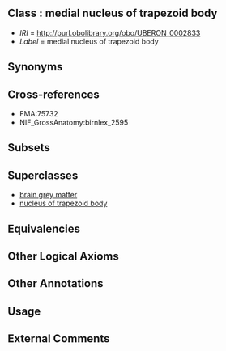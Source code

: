 
## Class : medial nucleus of trapezoid body

 * *IRI* = http://purl.obolibrary.org/obo/UBERON_0002833
 * *Label* = medial nucleus of trapezoid body

## Synonyms


## Cross-references

 * FMA:75732
 * NIF_GrossAnatomy:birnlex_2595

## Subsets


## Superclasses

 * [brain grey matter](../../UBERON/28/UBERON_0003528.md)
 * [nucleus of trapezoid body](../../UBERON/33/UBERON_0007633.md)

## Equivalencies


## Other Logical Axioms


## Other Annotations


## Usage


## External Comments

